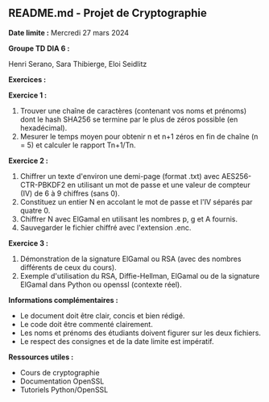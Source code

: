 
## README.md - Projet de Cryptographie

**Date limite :** Mercredi 27 mars 2024

**Groupe TD DIA 6 :**

Henri Serano, Sara Thibierge, Eloi Seidlitz

**Exercices :**

**Exercice 1 :**

1. Trouver une chaîne de caractères (contenant vos noms et prénoms) dont le hash SHA256 se termine par le plus de zéros possible (en hexadécimal).
2. Mesurer le temps moyen pour obtenir n et n+1 zéros en fin de chaîne (n = 5) et calculer le rapport Tn+1/Tn.

**Exercice 2 :**

1. Chiffrer un texte d'environ une demi-page (format .txt) avec AES256-CTR-PBKDF2 en utilisant un mot de passe et une valeur de compteur (IV) de 6 à 9 chiffres (sans 0).
2. Constituez un entier N en accolant le mot de passe et l'IV séparés par quatre 0.
3. Chiffrer N avec ElGamal en utilisant les nombres p, g et A fournis.
4. Sauvegarder le fichier chiffré avec l'extension .enc.

**Exercice 3 :**

1. Démonstration de la signature ElGamal ou RSA (avec des nombres différents de ceux du cours).
2. Exemple d'utilisation du RSA, Diffie-Hellman, ElGamal ou de la signature ElGamal dans Python ou openssl (contexte réel).

**Informations complémentaires :**

* Le document doit être clair, concis et bien rédigé.
* Le code doit être commenté clairement.
* Les noms et prénoms des étudiants doivent figurer sur les deux fichiers.
* Le respect des consignes et de la date limite est impératif.

**Ressources utiles :**

* Cours de cryptographie
* Documentation OpenSSL
* Tutoriels Python/OpenSSL
